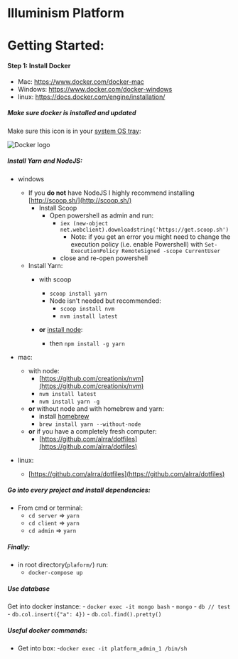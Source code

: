 # Illuminism Platform

# Getting Started:

#### Step 1: Install Docker
- Mac: https://www.docker.com/docker-mac
- Windows: https://www.docker.com/docker-windows
- linux: https://docs.docker.com/engine/installation/

##### Make sure docker is installed and updated
Make sure this icon is in your [system OS tray](https://www.dropbox.com/help/desktop-web/system-tray-menu-bar):

![Docker logo](https://imgur.com/Bkz9zHh)

##### Install Yarn and NodeJS:
- windows

    - If you **do not** have NodeJS I highly recommend installing [http://scoop.sh/](http://scoop.sh/)
        - Install Scoop
            - Open powershell as admin and run:
                - `iex (new-object net.webclient).downloadstring('https://get.scoop.sh')`
                    - Note: if you get an error you might need to change the execution policy (i.e. enable Powershell) with `Set-ExecutionPolicy RemoteSigned -scope CurrentUser`
                - close and re-open powershell
    - Install Yarn:
        - with scoop
            - `scoop install yarn`
            - Node isn't needed but recommended:
                - `scoop install nvm`
                - `nvm install latest`
                
        - **or** [install node](https://nodejs.org/en/download/):
            - then `npm install -g yarn`
- mac:
    - with node:
        - [https://github.com/creationix/nvm](https://github.com/creationix/nvm)
        - `nvm install latest`
        - `nvm install yarn -g`
    - **or** without node and with homebrew and yarn:
        - install [homebrew](https://brew.sh/)
        - `brew install yarn --without-node`
    - **or** if you have a completely fresh computer:
        - [https://github.com/alrra/dotfiles](https://github.com/alrra/dotfiles)
- linux:
    - [https://github.com/alrra/dotfiles](https://github.com/alrra/dotfiles)

##### Go into every project and install dependencies:
- From cmd or terminal:
    - `cd server` => `yarn`
    - `cd client` => `yarn`
    - `cd admin` => `yarn`

##### Finally:

- in root directory(`plaform/`) run:
    - `docker-compose up`
    


##### Use database
Get into docker instance:
    - `docker exec -it mongo bash`
    - `mongo`
    - `db // test`
    - `db.col.insert({"a": 4})`
    - `db.col.find().pretty()`
    
##### Useful docker commands:

- Get into box:
  -`docker exec -it platform_admin_1 /bin/sh`

    
    
    
    
    
    
    
    
    
    

